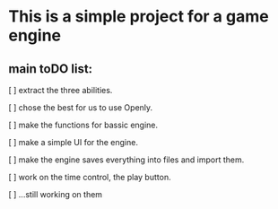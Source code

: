 # This is a simple project for a game engine

## main toDO list:

[ ] extract the three abilities.

[ ] chose the best for us to use Openly.

[ ] make the functions for bassic engine.

[ ] make a simple UI for the engine.

[ ] make the engine saves everything into files and import them.

[ ] work on the time control, the play button.

[ ] ...still working on them
